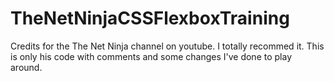 # TheNetNinjaCSSFlexboxTraining

Credits for the The Net Ninja channel on youtube. I totally recommed it. This is only his code with comments and some changes I've done to play around.
